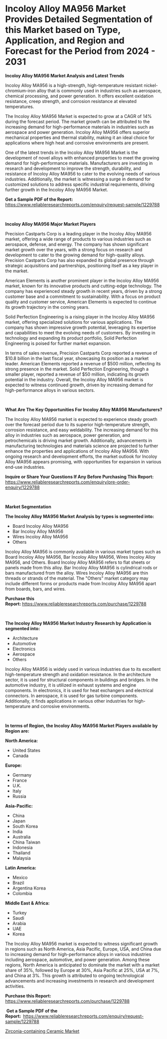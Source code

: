 <p><h1>Incoloy Alloy MA956 Market Provides Detailed Segmentation of this Market based on Type, Application, and Region and Forecast for the Period from 2024 - 2031</h1></p><p><strong>Incoloy Alloy MA956 Market Analysis and Latest Trends</strong></p>
<p><p>Incoloy Alloy MA956 is a high-strength, high-temperature resistant nickel-chromium-iron alloy that is commonly used in industries such as aerospace, chemical processing, and power generation. It offers excellent oxidation resistance, creep strength, and corrosion resistance at elevated temperatures.</p><p>The Incoloy Alloy MA956 Market is expected to grow at a CAGR of 14% during the forecast period. The market growth can be attributed to the increasing demand for high-performance materials in industries such as aerospace and power generation. Incoloy Alloy MA956 offers superior mechanical properties and thermal stability, making it an ideal choice for applications where high heat and corrosive environments are present.</p><p>One of the latest trends in the Incoloy Alloy MA956 Market is the development of novel alloys with enhanced properties to meet the growing demand for high-performance materials. Manufacturers are investing in research and development to improve the strength, durability, and resistance of Incoloy Alloy MA956 to cater to the evolving needs of various industries. Additionally, the market is witnessing a surge in demand for customized solutions to address specific industrial requirements, driving further growth in the Incoloy Alloy MA956 Market.</p></p>
<p><strong>Get a Sample PDF of the Report:&nbsp;</strong> <a href="https://www.reliableresearchreports.com/enquiry/request-sample/1229788">https://www.reliableresearchreports.com/enquiry/request-sample/1229788</a></p>
<p>&nbsp;</p>
<p><strong>Incoloy Alloy MA956 Major Market Players</strong></p>
<p><p>Precision Castparts Corp is a leading player in the Incoloy Alloy MA956 market, offering a wide range of products to various industries such as aerospace, defense, and energy. The company has shown significant market growth over the years, with a strong focus on research and development to cater to the growing demand for high-quality alloys. Precision Castparts Corp has also expanded its global presence through strategic acquisitions and partnerships, positioning itself as a key player in the market.</p><p>American Elements is another prominent player in the Incoloy Alloy MA956 market, known for its innovative products and cutting-edge technology. The company has experienced steady growth in recent years, driven by a strong customer base and a commitment to sustainability. With a focus on product quality and customer service, American Elements is expected to continue its growth trajectory in the coming years.</p><p>Solid Perfection Engineering is a rising player in the Incoloy Alloy MA956 market, offering specialized solutions for various applications. The company has shown impressive growth potential, leveraging its expertise and capabilities to meet the evolving needs of customers. By investing in technology and expanding its product portfolio, Solid Perfection Engineering is poised for further market expansion.</p><p>In terms of sales revenue, Precision Castparts Corp reported a revenue of $10.8 billion in the last fiscal year, showcasing its position as a market leader. American Elements reported a revenue of $500 million, reflecting its strong presence in the market. Solid Perfection Engineering, though a smaller player, reported a revenue of $50 million, indicating its growth potential in the industry. Overall, the Incoloy Alloy MA956 market is expected to witness continued growth, driven by increasing demand for high-performance alloys in various sectors.</p></p>
<p>&nbsp;</p>
<p><strong>What Are The Key Opportunities For Incoloy Alloy MA956 Manufacturers?</strong></p>
<p><p>The Incoloy Alloy MA956 market is expected to experience steady growth over the forecast period due to its superior high-temperature strength, corrosion resistance, and easy weldability. The increasing demand for this alloy in industries such as aerospace, power generation, and petrochemicals is driving market growth. Additionally, advancements in manufacturing technologies and materials science are projected to further enhance the properties and applications of Incoloy Alloy MA956. With ongoing research and development efforts, the market outlook for Incoloy Alloy MA956 appears promising, with opportunities for expansion in various end-use industries.</p></p>
<p><strong>Inquire or Share Your Questions If Any Before Purchasing This Report:</strong> <a href="https://www.reliableresearchreports.com/enquiry/pre-order-enquiry/1229788">https://www.reliableresearchreports.com/enquiry/pre-order-enquiry/1229788</a></p>
<p>&nbsp;</p>
<p><strong>Market Segmentation</strong></p>
<p><strong>The Incoloy Alloy MA956 Market Analysis by types is segmented into:</strong></p>
<p><ul><li>Board Incoloy Alloy MA956</li><li>Bar Incoloy Alloy MA956</li><li>Wires Incoloy Alloy MA956</li><li>Others</li></ul></p>
<p><p>Incoloy Alloy MA956 is commonly available in various market types such as Board Incoloy Alloy MA956, Bar Incoloy Alloy MA956, Wires Incoloy Alloy MA956, and Others. Board Incoloy Alloy MA956 refers to flat sheets or panels made from this alloy. Bar Incoloy Alloy MA956 is cylindrical rods or bars manufactured from the alloy. Wires Incoloy Alloy MA956 are thin threads or strands of the material. The "Others" market category may include different forms or products made from Incoloy Alloy MA956 apart from boards, bars, and wires.</p></p>
<p><strong>Purchase this Report:&nbsp;</strong><a href="https://www.reliableresearchreports.com/purchase/1229788">https://www.reliableresearchreports.com/purchase/1229788</a></p>
<p>&nbsp;</p>
<p><strong>The Incoloy Alloy MA956 Market Industry Research by Application is segmented into:</strong></p>
<p><ul><li>Architecture</li><li>Automotive</li><li>Electronics</li><li>Aerospace</li><li>Others</li></ul></p>
<p><p>Incoloy Alloy MA956 is widely used in various industries due to its excellent high-temperature strength and oxidation resistance. In the architecture sector, it is used for structural components in buildings and bridges. In the automotive industry, it is utilized in exhaust systems and engine components. In electronics, it is used for heat exchangers and electrical connectors. In aerospace, it is used for gas turbine components. Additionally, it finds applications in various other industries for high-temperature and corrosive environments.</p></p>
<p>&nbsp;</p>
<p><strong>In terms of Region, the Incoloy Alloy MA956 Market Players available by Region are:</strong></p>
<p>
    <p> <strong> North America: </strong>
        <ul>
            <li>United States</li>
            <li>Canada</li>
        </ul>
        </p> 
    <p> <strong> Europe: </strong>
        <ul>
            <li>Germany</li>
            <li>France</li>
            <li>U.K.</li>
            <li>Italy</li>
            <li>Russia</li>
        </ul>
        </p> 
    <p> <strong> Asia-Pacific: </strong>
        <ul>
            <li>China</li>
            <li>Japan</li>
            <li>South Korea</li>
            <li>India</li>
            <li>Australia</li>
            <li>China Taiwan</li>
            <li>Indonesia</li>
            <li>Thailand</li>
            <li>Malaysia</li>
        </ul>
        </p> 
    <p> <strong> Latin America: </strong>
        <ul>
            <li>Mexico</li>
            <li>Brazil</li>
            <li>Argentina Korea</li>
            <li>Colombia</li>
        </ul>
        </p> 
    <p> <strong> Middle East & Africa: </strong>
        <ul>
            <li>Turkey</li>
            <li>Saudi</li>
            <li>Arabia</li>
            <li>UAE</li>
            <li>Korea</li>
        </ul>
    </p>
    </p>
<p><p>The Incoloy Alloy MA956 market is expected to witness significant growth in regions such as North America, Asia Pacific, Europe, USA, and China due to increasing demand for high-performance alloys in various industries including aerospace, automotive, and power generation. Among these regions, North America is anticipated to dominate the market with a market share of 35%, followed by Europe at 30%, Asia Pacific at 25%, USA at 7%, and China at 3%. This growth is attributed to ongoing technological advancements and increasing investments in research and development activities.</p></p>
<p><strong>Purchase this Report: </strong><a href="https://www.reliableresearchreports.com/purchase/1229788">https://www.reliableresearchreports.com/purchase/1229788</a></p>
<p>&nbsp;<strong>Get a Sample PDF of the Report:&nbsp;&nbsp;</strong><a href="https://www.reliableresearchreports.com/enquiry/request-sample/1229788">https://www.reliableresearchreports.com/enquiry/request-sample/1229788</a></p>
<p><strong></strong></p>
<p><p><a href="https://github.com/BryceTownsendr/Market-Research-Report-List-4/blob/main/zirconia-containing-ceramic-market.md">Zirconia-containing Ceramic Market</a></p></p>